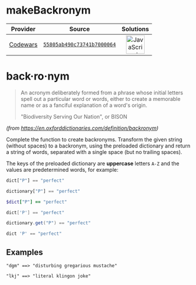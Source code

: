 [_metadata_:generated]: - "true"

# makeBackronym

<!-- INFO TABLE BEGIN -->

| Provider                                        | Source                                                                               | Solutions                                                                                                                                                    |
| :---------------------------------------------: | :----------------------------------------------------------------------------------: | :----------------------------------------------------------------------------------------------------------------------------------------------------------: |
| [Codewars](../../../docs/providers/Codewars.md) | [`55805ab490c73741b7000064`](https://www.codewars.com/kata/55805ab490c73741b7000064) | [<img src="https://res.cloudinary.com/rascaltwo/image/upload/v1631924076/javascript_ehszr7.svg" alt="JavaScript" title="JavaScript" width="50" />](solve.js) |

<!-- INFO TABLE END -->

# back·ro·nym

> An acronym deliberately formed from a phrase whose initial letters spell out a particular word or words, either to create a memorable name or as a fanciful explanation of a word's origin.
> 
> "Biodiversity Serving Our Nation", or BISON

*(from https://en.oxforddictionaries.com/definition/backronym)*

Complete the function to create backronyms. Transform the given string (without spaces) to a backronym, using the preloaded dictionary and return a string of words, separated with a single space (but no trailing spaces).

The keys of the preloaded dictionary are **uppercase** letters `A-Z` and the values are predetermined words, for example:

```javascript
dict["P"] == "perfect"
```
```python
dictionary["P"] == "perfect"
```
```ruby
$dict["P"] == "perfect"
```
```csharp
dict['P'] == "perfect"
```
```java
dictionary.get("P") == "perfect"
```
```haskell
dict 'P' == "perfect"
```


## Examples

```
"dgm" ==> "disturbing gregarious mustache"

"lkj" ==> "literal klingon joke"
```
